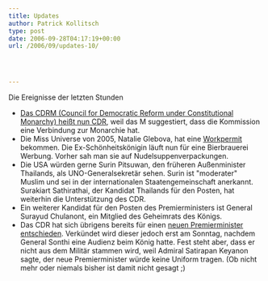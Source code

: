 ```yaml
---
title: Updates
author: Patrick Kollitsch
type: post
date: 2006-09-28T04:17:19+00:00
url: /2006/09/updates-10/




---
```

Die Ereignisse der letzten Stunden

  * [Das <span class="caps">CDRM</span> (Council for Democratic Reform under Constitutional Monarchy) hei&szlig;t nun CDR][1], weil das M suggestiert, dass die Kommission eine Verbindung zur Monarchie hat.
  * Die Miss Universe von 2005, Natalie Glebova, hat eine [Workpermit][2] bekommen. Die Ex-Sch&ouml;nheitsk&ouml;nigin l&auml;uft nun f&uuml;r eine Bierbrauerei Werbung. Vorher sah man sie auf Nudelsuppenverpackungen.
  * Die <span class="caps">USA</span> w&uuml;rden gerne Surin Pitsuwan, den fr&uuml;heren Au&szlig;enminister Thailands, als UNO-Generalsekret&auml;r sehen. Surin ist "moderater" Muslim und sei in der internationalen Staatengemeinschaft anerkannt. Surakiart Sathirathai, der Kandidat Thailands f&uuml;r den Posten, hat weiterhin die Unterst&uuml;tzung des <span class="caps">CDR</span>.
  * Ein weiterer Kandidat f&uuml;r den Posten des Premierministers ist General Surayud Chulanont, ein Mitglied des Geheimrats des K&ouml;nigs.
  * Das <span class="caps">CDR</span> hat sich &uuml;brigens bereits f&uuml;r einen [neuen Premierminister entschieden][3]. Verk&uuml;ndet wird dieser jedoch erst am Sonntag, nachdem General Sonthi eine Audienz beim K&ouml;nig hatte. Fest steht aber, dass er nicht aus dem Milit&auml;r stammen wird, weil Admiral Satirapan Keyanon sagte, der neue Premierminister w&uuml;rde keine Uniform tragen. (Ob nicht mehr oder niemals bisher ist damit nicht gesagt ;)

 [1]: http://www.nationmultimedia.com/breakingnews/read.php?newsid=30014778 "Council for Democratic Reform"
 [2]: http://www.nationmultimedia.com/breakingnews/read.php?newsid=30014782
 [3]: http://www.nationmultimedia.com/2006/09/28/headlines/headlines_30014872.php